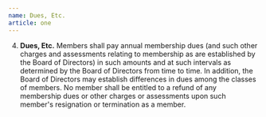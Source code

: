 ```yaml
---
name: Dues, Etc.
article: one
---
```


4. **Dues, Etc.** Members shall pay annual membership dues (and such other charges and assessments relating to membership as are established by the Board of Directors) in such amounts and at such intervals as determined by the Board of Directors from time to time. In addition, the Board of Directors may establish differences in dues among the classes of members. No member shall be entitled to a refund of any membership dues or other charges or assessments upon such member's resignation or termination as a member.